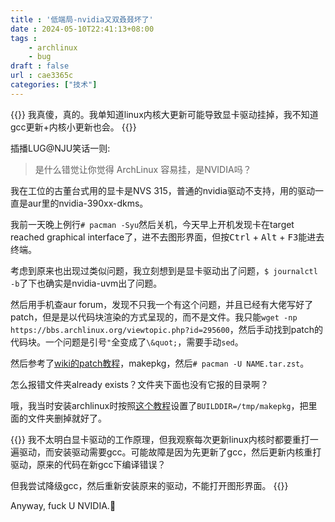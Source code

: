 ```yaml
---
title : '低端局-nvidia又双叒叕坏了'
date : 2024-05-10T22:41:13+08:00
tags : 
    - archlinux
    - bug
draft : false
url : cae3365c
categories: ["技术"]
---
```

{{<admonition warning>}}
我真傻，真的。我单知道linux内核大更新可能导致显卡驱动挂掉，我不知道gcc更新+内核小更新也会。
{{</admonition>}}


插播LUG@NJU笑话一则:

> 是什么错觉让你觉得 ArchLinux 容易挂，是NVIDIA吗？

我在工位的古董台式用的显卡是NVS 315，普通的nvidia驱动不支持，用的驱动一直是aur里的nvidia-390xx-dkms。

我前一天晚上例行`# pacman -Syu`然后关机，今天早上开机发现卡在target reached graphical interface了，进不去图形界面，但按<kbd>Ctrl</kbd> + <kbd>Alt</kbd> + <kbd>F3</kbd>能进去终端。

考虑到原来也出现过类似问题，我立刻想到是显卡驱动出了问题，`$ journalctl -b`了下也确实是nvidia-uvm出了问题。

然后用手机查aur forum，发现不只我一个有这个问题，并且已经有大佬写好了patch，但是是以代码块渲染的方式呈现的，而不是文件。我只能`wget -np https://bbs.archlinux.org/viewtopic.php?id=295600`，然后手动找到patch的代码块。一个问题是引号`"`全变成了`\&quot;`，需要手动`sed`。

然后参考了[wiki的patch教程](https://wiki.archlinux.org/title/Patching_packages#Applying_patches)，makepkg，然后`# pacman -U NAME.tar.zst`。

怎么报错文件夹already exists？文件夹下面也没有它报的目录啊？

哦，我当时安装archlinux时按照[这个教程](https://zhuanlan.zhihu.com/p/568981775)设置了`BUILDDIR=/tmp/makepkg`，把里面的文件夹删掉就好了。

{{<admonition note>}}
我不太明白显卡驱动的工作原理，但我观察每次更新linux内核时都要重打一遍驱动，而安装驱动需要gcc。可能故障是因为先更新了gcc，然后更新内核重打驱动，原来的代码在新gcc下编译错误？

但我尝试降级gcc，然后重新安装原来的驱动，不能打开图形界面。
{{</admonition>}}

Anyway, fuck U NVIDIA.:cursing_face: